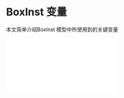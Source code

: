 # BoxInst 变量
本文简单介绍BoxInst 模型中所使用到的关键变量

<pre><embed type="image/svg+xml" src="../../../img/artical/boxinst_vars.svg" /></pre>